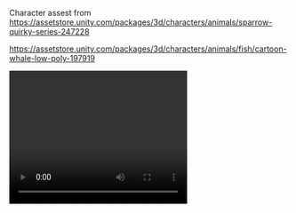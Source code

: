 Character assest from https://assetstore.unity.com/packages/3d/characters/animals/sparrow-quirky-series-247228

https://assetstore.unity.com/packages/3d/characters/animals/fish/cartoon-whale-low-poly-197919

<video width="320" height="240" controls>
  <source src="vid.mp4" type="video/mp4">
</video>

